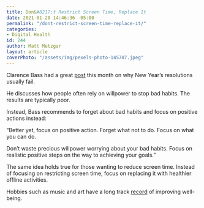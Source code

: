 ```yaml
---
title: Don&#8217;t Restrict Screen Time, Replace It
date: 2021-01-20 14:46:36 -05:00
permalink: "/dont-restrict-screen-time-replace-it/"
categories:
- Digital Health
id: 244
author: Matt Metzgar
layout: article
coverPhoto: "/assets/img/pexels-photo-145707.jpeg"
---
```


Clarence Bass had a great <a href="https://www.cbass.com/Faq(8).htm#Even" target="_blank" rel="noreferrer noopener">post</a> this month on why New Year&#8217;s resolutions usually fail.

He discusses how people often rely on willpower to stop bad habits. The results are typically poor.

Instead, Bass recommends to forget about bad habits and focus on positive actions instead: 

&#8220;Better yet, focus on positive action. Forget what not to do. Focus on what you can do.

Don’t waste precious willpower worrying about your bad habits. Focus on realistic positive steps on the way to achieving your goals.&#8221;

The same idea holds true for those wanting to reduce screen time. Instead of focusing on restricting screen time, focus on replacing it with healthier offline activities.

Hobbies such as music and art have a long track <a href="https://mattmetzgar.com/time-use-before-the-internet/" target="_blank" rel="noreferrer noopener">record</a> of improving well-being.